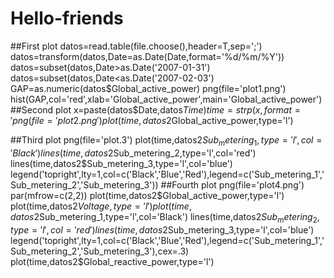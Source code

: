 # Hello-friends
##First plot
datos=read.table(file.choose(),header=T,sep=';')
datos=transform(datos,Date=as.Date(Date,format='%d/%m/%Y'))
datos=subset(datos,Date>as.Date('2007-01-31')
datos=subset(datos,Date<as.Date('2007-02-03')
GAP=as.numeric(datos$Global_active_power)
png(file='plot1.png')
hist(GAP,col='red',xlab='Global_active_power',main='Global_active_power')
##Second plot
x=paste(datos$Date,datos$Time)
time=strp(x,format='%d/%m/%Y %H:%M:%S')
png(file='plot2.png')
plot(time,datos2$Global_active_power,type='l')

##Third plot
png(file='plot.3')
plot(time,datos2$Sub_metering_1,type='l',col='Black')
lines(time,datos2$Sub_metering_2,type='l',col='red')
lines(time,datos2$Sub_metering_3,type='l',col='blue')
legend('topright',lty=1,col=c('Black','Blue','Red'),legend=c('Sub_metering_1','Sub_metering_2','Sub_metering_3'))
##Fourth plot
png(file='plot4.png')
par(mfrow=c(2,2))
plot(time,datos2$Global_active_power,type='l')
plot(time,datos2$Voltage,type='l')
plot(time,datos2$Sub_metering_1,type='l',col='Black')
lines(time,datos2$Sub_metering_2,type='l',col='red')
lines(time,datos2$Sub_metering_3,type='l',col='blue')
legend('topright',lty=1,col=c('Black','Blue','Red'),legend=c('Sub_metering_1','Sub_metering_2','Sub_metering_3'),cex=.3)
plot(time,datos2$Global_reactive_power,type='l')
